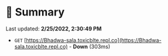 # 📖 Summary
Last updated: **2/25/2022, 2:30:49 PM**

- `GET` [https://Bhadwa-sala.toxicblte.repl.co](https://Bhadwa-sala.toxicblte.repl.co) - **Down** (303ms)
